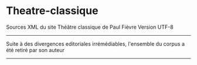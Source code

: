 # Theatre-classique
Sources XML du site Théâtre classique de Paul Fièvre
Version UTF-8

****************
Suite à des divergences editoriales irrémédiables, l'ensemble du corpus a été retiré par son auteur
*****************
